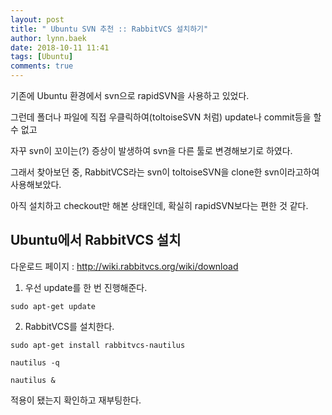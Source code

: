 ```yaml
---
layout: post
title: " Ubuntu SVN 추천 :: RabbitVCS 설치하기"
author: lynn.baek
date: 2018-10-11 11:41
tags: [Ubuntu]
comments: true
---
```


기존에 Ubuntu 환경에서 svn으로 rapidSVN을 사용하고 있었다.

그런데 폴더나 파일에 직접 우클릭하여(toltoiseSVN 처럼) update나 commit등을 할 수 없고

자꾸 svn이 꼬이는(?) 증상이 발생하여 svn을 다른 툴로 변경해보기로 하였다. 

그래서 찾아보던 중, RabbitVCS라는 svn이 toltoiseSVN을 clone한 svn이라고하여 사용해보았다. 

아직 설치하고 checkout만 해본 상태인데, 확실히 rapidSVN보다는 편한 것 같다. 



## Ubuntu에서 RabbitVCS 설치

다운로드 페이지 : http://wiki.rabbitvcs.org/wiki/download



1. 우선 update를 한 번 진행해준다.

```shell
sudo apt-get update
```

2. RabbitVCS를 설치한다.

```shell
sudo apt-get install rabbitvcs-nautilus
```

```shell
nautilus -q
```

```shell
nautilus &
```

적용이 됐는지 확인하고 재부팅한다.
